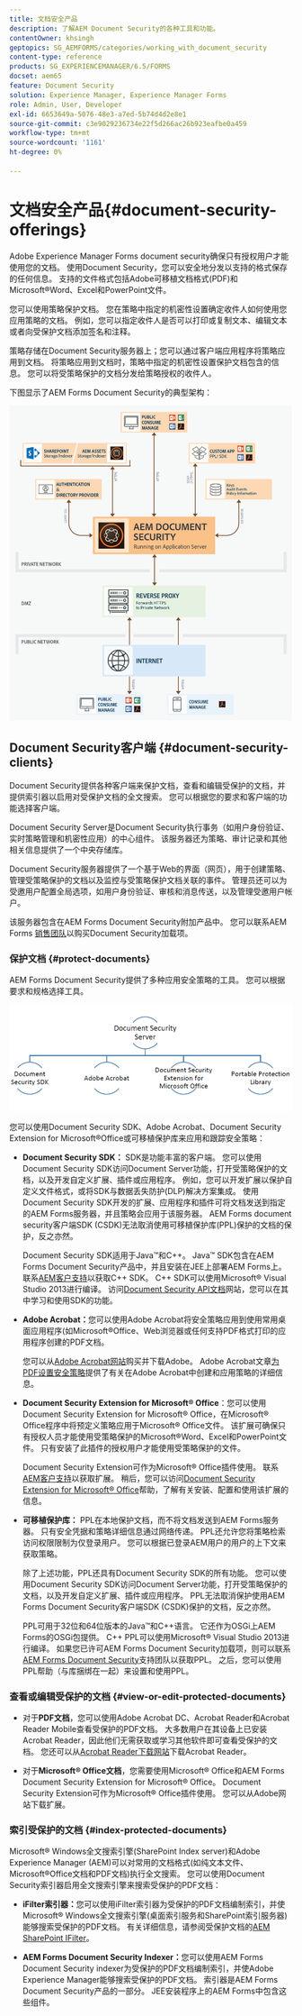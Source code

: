 ```yaml
---
title: 文档安全产品
description: 了解AEM Document Security的各种工具和功能。
contentOwner: khsingh
geptopics: SG_AEMFORMS/categories/working_with_document_security
content-type: reference
products: SG_EXPERIENCEMANAGER/6.5/FORMS
docset: aem65
feature: Document Security
solution: Experience Manager, Experience Manager Forms
role: Admin, User, Developer
exl-id: 6653649a-5076-48e3-a7ed-5b74d4d2e8e1
source-git-commit: c3e9029236734e22f5d266ac26b923eafbe0a459
workflow-type: tm+mt
source-wordcount: '1161'
ht-degree: 0%

---
```


# 文档安全产品{#document-security-offerings}

Adobe Experience Manager Forms document security确保只有授权用户才能使用您的文档。 使用Document Security，您可以安全地分发以支持的格式保存的任何信息。 支持的文件格式包括Adobe可移植文档格式(PDF)和Microsoft®Word、Excel和PowerPoint文件。

您可以使用策略保护文档。 您在策略中指定的机密性设置确定收件人如何使用您应用策略的文档。 例如，您可以指定收件人是否可以打印或复制文本、编辑文本或者向受保护文档添加签名和注释。

策略存储在Document Security服务器上；您可以通过客户端应用程序将策略应用到文档。 将策略应用到文档时，策略中指定的机密性设置保护文档包含的信息。 您可以将受策略保护的文档分发给策略授权的收件人。

下图显示了AEM Forms Document Security的典型架构：

![Document Security — 建议的架构](do-not-localize/document_security_architecture.png)

## Document Security客户端 {#document-security-clients}

Document Security提供各种客户端来保护文档，查看和编辑受保护的文档，并提供索引器以启用对受保护文档的全文搜索。 您可以根据您的要求和客户端的功能选择客户端。

Document Security Server是Document Security执行事务（如用户身份验证、实时策略管理和机密性应用）的中心组件。 该服务器还为策略、审计记录和其他相关信息提供了一个中央存储库。

Document Security服务器提供了一个基于Web的界面（网页），用于创建策略、管理受策略保护的文档以及监控与受策略保护文档关联的事件。 管理员还可以为受邀用户配置全局选项，如用户身份验证、审核和消息传送，以及管理受邀用户帐户。

该服务器包含在AEM Forms Document Security附加产品中。 您可以联系AEM Forms [销售团队](https://business.adobe.com/request-consultation/experience-cloud.html?s_osc=70114000002JNwKAAW&s_iid=70114000002JHs3AAG)以购买Document Security加载项。

### 保护文档 {#protect-documents}

AEM Forms Document Security提供了多种应用安全策略的工具。 您可以根据要求和规格选择工具。

![document-security-offers](assets/document-security-offerings.png)

您可以使用Document Security SDK、Adobe Acrobat、Document Security Extension for Microsoft®Office或可移植保护库来应用和跟踪安全策略：

* **Document Security SDK：** SDK是功能丰富的客户端。 您可以使用Document Security SDK访问Document Server功能，打开受策略保护的文档，以及开发自定义扩展、插件或应用程序。 例如，您可以开发扩展以保护自定义文件格式，或将SDK与数据丢失防护(DLP)解决方案集成。 使用Document Security SDK开发的扩展、应用程序和插件可将文档发送到指定的AEM Forms服务器，并且策略会应用于该服务器。 AEM Forms document security客户端SDK (CSDK)无法取消使用可移植保护库(PPL)保护的文档的保护，反之亦然。

  Document Security SDK适用于Java™和C++。 Java™ SDK包含在AEM Forms Document Security产品中，并且安装在JEE上部署AEM Forms上。 联系[AEM客户支持](https://experienceleague.adobe.com/zh-hans?support-solution=General&support-tab=home#support)以获取C++ SDK。 C++ SDK可以使用Microsoft® Visual Studio 2013进行编译。 访问[Document Security API文档](https://help.adobe.com/en_US/livecycle/11.0/Services/WS92d06802c76abadb76c48dfe12dbeb3e281-7ff0.2.html)网站，您可以在其中学习和使用SDK的功能。

* **Adobe Acrobat：**&#x200B;您可以使用Adobe Acrobat将安全策略应用到使用常用桌面应用程序(如Microsoft®Office、Web浏览器或任何支持PDF格式打印的应用程序创建的PDF文档。

  您可以从[Adobe Acrobat网站](https://www.adobe.com/acrobat/free-trial-download.html)购买并下载Adobe。 Adobe Acrobat文章[为PDF设置安全策略](https://helpx.adobe.com/cn/acrobat/using/setting-security-policies-pdfs.html)提供了有关在Adobe Acrobat中创建和应用策略的详细信息。

* **Document Security Extension for Microsoft® Office**：您可以使用Document Security Extension for Microsoft® Office，在Microsoft® Office程序中将预定义策略应用于Microsoft® Office文件。 该扩展可确保只有授权人员才能使用受策略保护的Microsoft®Word、Excel和PowerPoint文件。 只有安装了此插件的授权用户才能使用受策略保护的文件。

  Document Security Extension可作为Microsoft® Office插件使用。 联系[AEM客户支持](https://helpx.adobe.com/ca/marketing-cloud/contact-support.html)以获取扩展。 稍后，您可以访问[Document Security Extension for Microsoft® Office](https://experienceleague.adobe.com/docs/experience-manager-document-security/using/download-installer.html?lang=zh-Hans)帮助，了解有关安装、配置和使用该扩展的信息。

* **可移植保护库：** PPL在本地保护文档，而不将文档发送到AEM Forms服务器。 只有安全凭据和策略详细信息通过网络传递。 PPL还允许您将策略检索访问权限限制为仅登录用户。 您可以根据已登录AEM用户的用户的上下文来获取策略。

  除了上述功能，PPL还具有Document Security SDK的所有功能。 您可以使用Document Security SDK访问Document Server功能，打开受策略保护的文档，以及开发自定义扩展、插件或应用程序。 PPL无法取消保护使用AEM Forms Document Security客户端SDK (CSDK)保护的文档，反之亦然。

  PPL可用于32位和64位版本的Java™和C++语言。 它还作为OSGi上AEM Forms的OSGi包提供。 C++ PPL可以使用Microsoft® Visual Studio 2013进行编译。 如果您已许可AEM Forms Document Security加载项，则可以联系[AEM Forms Document Security](https://experienceleague.adobe.com/zh-hans?support-solution=General&support-tab=home#support)支持团队以获取PPL。 之后，您可以使用PPL帮助（与库捆绑在一起）来设置和使用PPL。

### 查看或编辑受保护的文档 {#view-or-edit-protected-documents}

* 对于&#x200B;**PDF文档**，您可以使用Adobe Acrobat DC、Acrobat Reader和Acrobat Reader Mobile查看受保护的PDF文档。 大多数用户在其设备上已安装Acrobat Reader，因此他们无需获取或学习其他软件即可查看受保护的文档。 您还可以从[Acrobat Reader下载网站](https://get.adobe.com/reader/)下载Acrobat Reader。

* 对于&#x200B;**Microsoft® Office文档**，您需要使用Microsoft® Office和AEM Forms Document Security Extension for Microsoft® Office。 Document Security Extension可作为Microsoft® Office插件使用。 您可以从Adobe网站下载扩展。

### 索引受保护的文档 {#index-protected-documents}

Microsoft® Windows全文搜索引擎(SharePoint Index server)和Adobe Experience Manager (AEM)可以对常用的文档格式(如纯文本文件、Microsoft®Office文档和PDF文档)执行全文搜索。 您可以使用Document Security索引器启用全文搜索引擎来搜索受保护的PDF文档：

* **iFilter索引器：**&#x200B;您可以使用iFilter索引器为受保护的PDF文档编制索引，并使Microsoft® Windows全文搜索引擎(桌面索引服务和SharePoint索引服务器)能够搜索受保护的PDF文档。 有关详细信息，请参阅受保护文档的[AEM SharePoint IFilter](assets/sharepoint-ifilter-doc-security.pdf)。

* **AEM Forms Document Security Indexer：**&#x200B;您可以使用AEM Forms Document Security indexer为受保护的PDF文档编制索引，并使Adobe Experience Manager能够搜索受保护的PDF文档。 索引器是AEM Forms Document Security产品的一部分。 JEE安装程序上的AEM Forms中包含这些组件。
